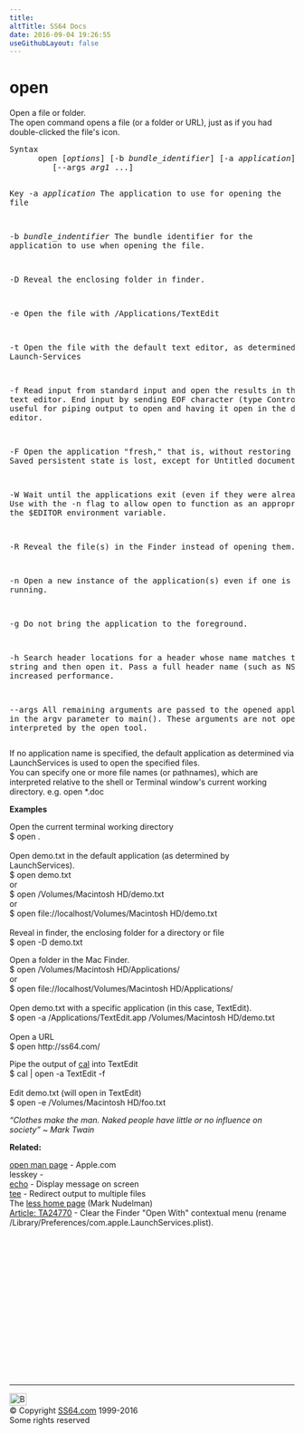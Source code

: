 ```yaml
---
title:
altTitle: SS64 Docs
date: 2016-09-04 19:26:55
useGithubLayout: false
---
```

<!-- #BeginLibraryItem "/Library/head_osx.lbi" --><!-- #EndLibraryItem --><h1>open</h1> 
<p>Open a file or folder.<br>
The open command opens a file (or a folder or URL), just as if you had double-clicked the file's icon. </p>
<pre>Syntax
      open [<i>options</i>] [-b <i>bundle_identifier</i>] [-a <i>application</i>] file ...
         [--args <i>arg1 </i>...]

Key
   -a <i>application</i>
         The application to use for opening the file

   -b <i>bundle_indentifier</i>
         The bundle identifier for the application to use when opening the file.

   -D    Reveal the enclosing folder in finder. 

   -e    Open the file with /Applications/TextEdit

   -t    Open the file with the default text editor, as determined via Launch-Services

   -f    Read input from standard input and open the results in the default text editor.
         End input by sending EOF character (type Control-D).  Also useful for piping output
         to open and having it open in the default text editor.

   -F    Open the application "fresh," that is, without restoring windows. Saved persistent
         state is lost, except for Untitled documents.

   -W    Wait until the applications exit (even if they were already open).
         Use with the -n flag to allow open to function as an appropriate app for the
         $EDITOR environment variable.

   -R    Reveal the file(s) in the Finder instead of opening them.

   -n    Open a new instance of the application(s) even if one is already running.

   -g    Do not bring the application to the foreground.

   -h    Search header locations for a header whose name matches the given string and then
         open it.  Pass a full header name (such as NSView.h) for increased performance.

   --args
         All remaining arguments are passed to the opened application in the argv parameter to
         main().  These arguments are not opened or interpreted by the open tool.</pre>
<p> If no application name is specified, the default application as determined via LaunchServices is used to open the specified files.<br>
You can specify one or more file names (or pathnames), which are interpreted relative to the shell or Terminal window's current working directory. e.g. open *.doc</p>
<p><b>Examples</b></p>
<p>Open the current terminal working directory<br> 
<span class="code">$ open .</span><br>
<br>
Open demo.txt in the default application (as determined by LaunchServices).<br> 
<span class="code">$ open demo.txt </span><br>    
or<br>
<span class="code">$ open /Volumes/Macintosh HD/demo.txt </span><br>
or<br> 
<span class="code">$ open file://localhost/Volumes/Macintosh HD/demo.txt</span><br>
<br>
Reveal in finder, the enclosing folder for a directory or file<br>
<span class="code">$ open -D demo.txt</span></p>
<p>Open a folder in the Mac  Finder.<br> 
<span class="code">$ open /Volumes/Macintosh HD/Applications/</span><br>    
or<br> 
<span class="code">$ open file://localhost/Volumes/Macintosh HD/Applications/</span><br>
<br>Open demo.txt with a specific application (in this case, TextEdit).<br> 
<span class="code">$ open -a /Applications/TextEdit.app /Volumes/Macintosh HD/demo.txt</span><br>
<br>Open a URL <br> 
<span class="code">$ open http://ss64.com/</span></p>
<p>Pipe the output of <a href="cal.html">cal</a> into TextEdit<br>
<span class="code">$ cal | open -a TextEdit -f</span><br>
<br>
Edit demo.txt (will open in TextEdit)<br>  
<span class="code">$ open -e /Volumes/Macintosh HD/foo.txt</span></p>
<p class="quote"><i>“Clothes make the man. Naked people have little or no influence on society” ~ Mark Twain </i></p>
<p><b>Related:</b></p>
<p><a href="https://developer.apple.com/legacy/library/documentation/Darwin/Reference/ManPages/man1/open.1.html">open man page</a> - Apple.com<br>lesskey - <br>
<a href="echo.html">echo</a> - Display message on screen<br>
<a href="tee.html">tee</a> - Redirect output to multiple files <br>
The <a href="http://www.greenwoodsoftware.com/less/">less home page</a> (Mark Nudelman)<br>
<a href="http://support.apple.com/kb/TA24770">Article: TA24770</a> - Clear the Finder "Open With" contextual menu (rename <span class="code">/Library/Preferences/com.apple.LaunchServices.plist</span>).</p><!-- #BeginLibraryItem "/Library/foot_osx.lbi" --><p>
<!-- OSX300 -->
<ins class="adsbygoogle" style="display:inline-block;width:300px;height:250px" data-ad-client="ca-pub-6140977852749469" data-ad-slot="1823340303"></ins>
<script>
(adsbygoogle = window.adsbygoogle || []).push({});
</script></p>
<hr>
<div id="bl" class="footer"><a href="open.html#"><img src="../images/top.png" width="30" height="22" alt="Back to the Top"></a></div>
<div id="br" class="footer, tagline">© Copyright <a href="http://ss64.com/">SS64.com</a> 1999-2016<br>
Some rights reserved</div><!-- #EndLibraryItem -->
